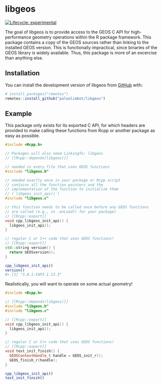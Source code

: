 
<!-- README.md is generated from README.Rmd. Please edit that file -->

# libgeos

<!-- badges: start -->

[![Lifecycle:
experimental](https://img.shields.io/badge/lifecycle-experimental-orange.svg)](https://www.tidyverse.org/lifecycle/#experimental)
<!-- badges: end -->

The goal of libgeos is to provide access to the GEOS C API for
high-performance geometry operations within the R package framework.
This package contains a copy of the GEOS sources rather than linking to
the installed GEOS version. This is functionally impractical, since
binaries of the GEOS library is widely available. Thus, this package is
more of an excercise than anything else.

## Installation

You can install the development version of libgeos from
[GitHub](https://github.com/) with:

``` r
# install.packages("remotes")
remotes::install_github("paleolimbot/libgeos")
```

## Example

This package only exists for its exported C API, for which headers are
provided to make calling these functions from Rcpp or another package as
easy as possible.

``` cpp
#include <Rcpp.h>

// Packages will also need LinkingTo: libgeos
// [[Rcpp::depends(libgeos)]]

// needed in every file that uses GEOS functions
#include "libgeos.h"

// needed exactly once in your package or Rcpp script
// contains all the function pointers and the
// implementation of the function to initialize them
// (`libgeos_init_api()`)
#include "libgeos.c"

// this function needs to be called once before any GEOS functions
// are called (e.g., in .onLoad() for your package)
// [[Rcpp::export]]
void cpp_libgeos_init_api() {
  libgeos_init_api();
}

// regular C or C++ code that uses GEOS functions!
// [[Rcpp::export]]
std::string version() {
  return GEOSversion();
}
```

``` r
cpp_libgeos_init_api()
version()
#> [1] "3.8.1-CAPI-1.13.3"
```

Realistically, you will want to operate on some actual geometry\!

``` cpp
#include <Rcpp.h>

// [[Rcpp::depends(libgeos)]]
#include "libgeos.h"
#include "libgeos.c"

// [[Rcpp::export]]
void cpp_libgeos_init_api() {
  libgeos_init_api();
}

// regular C or C++ code that uses GEOS functions!
// [[Rcpp::export]]
void test_init_finish() {
  GEOSContextHandle_t handle = GEOS_init_r();
  GEOS_finish_r(handle);
}
```

``` r
cpp_libgeos_init_api()
test_init_finish()
```
